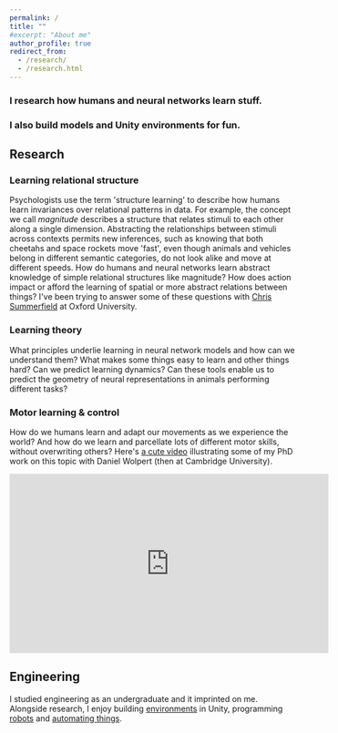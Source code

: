 ```yaml
---
permalink: /
title: ""
#excerpt: "About me"
author_profile: true
redirect_from:
  - /research/
  - /research.html
---
```


### I research how humans and neural networks learn stuff.
### I also build models and Unity environments for fun.


Research
------

### Learning relational structure
Psychologists use the term 'structure learning' to describe how humans learn invariances over relational patterns in data. For example, the concept we call *magnitude* describes a structure that relates stimuli to each other along a single dimension. Abstracting the relationships between stimuli across contexts permits new inferences, such as knowing that both cheetahs and space rockets move 'fast', even though animals and vehicles belong in different semantic categories, do not look alike and move at different speeds. How do humans and neural networks learn abstract knowledge of simple relational structures like magnitude? How does action impact or afford the learning of spatial or more abstract relations between things? I've been trying to answer some of these questions with [Chris Summerfield](https://www.psy.ox.ac.uk/team/christopher-summerfield) at Oxford University.

### Learning theory
What principles underlie learning in neural network models and how can we understand them? What makes some things easy to learn and other things hard? Can we predict learning dynamics? Can these tools enable us to predict the geometry of neural representations in animals performing different tasks?

### Motor learning & control
How do we humans learn and adapt our movements as we experience the world? And how do we learn and parcellate lots of different motor skills, without overwriting others? Here's [a cute video](https://zuckermaninstitute.columbia.edu/brain-science-baseball) illustrating some of my PhD work on this topic with Daniel Wolpert (then at Cambridge University).

<iframe width="560" height="315" src="https://www.youtube.com/embed/QWaUyTiukKI" frameborder="0" allow="accelerometer; autoplay; clipboard-write; encrypted-media; gyroscope; picture-in-picture" allowfullscreen></iframe>

Engineering
------

I studied engineering as an undergraduate and it imprinted on me. Alongside research, I enjoy building [environments](https://hannahsheahan.github.io/projects/) in Unity, programming [robots](https://www.youtube.com/watch?v=AeJP9AW-KNg) and [automating things](https://github.com/hannahsheahan).
